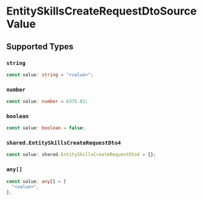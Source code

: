 # EntitySkillsCreateRequestDtoSourceValue


## Supported Types

### `string`

```typescript
const value: string = "<value>";
```

### `number`

```typescript
const value: number = 6375.83;
```

### `boolean`

```typescript
const value: boolean = false;
```

### `shared.EntitySkillsCreateRequestDto4`

```typescript
const value: shared.EntitySkillsCreateRequestDto4 = {};
```

### `any[]`

```typescript
const value: any[] = [
  "<value>",
];
```

